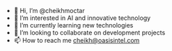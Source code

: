 - 👋 Hi, I’m @cheikhmoctar
- 👀 I’m interested in AI and innovative technology
- 🌱 I’m currently learning new technologies
- 💞️ I’m looking to collaborate on development projects 
- 📫 How to reach me cheikh@oasisintel.com

<!---
cheikhmoctar/cheikhmoctar is a ✨ special ✨ repository because its `README.md` (this file) appears on your GitHub profile.
You can click the Preview link to take a look at your changes.
--->

